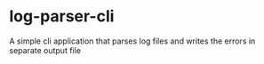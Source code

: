 # log-parser-cli
A simple cli application that parses log files and writes the errors in separate output file
